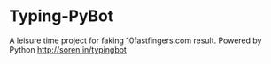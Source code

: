 # Typing-PyBot
A leisure time project for faking 10fastfingers.com result. Powered by Python
http://soren.in/typingbot
